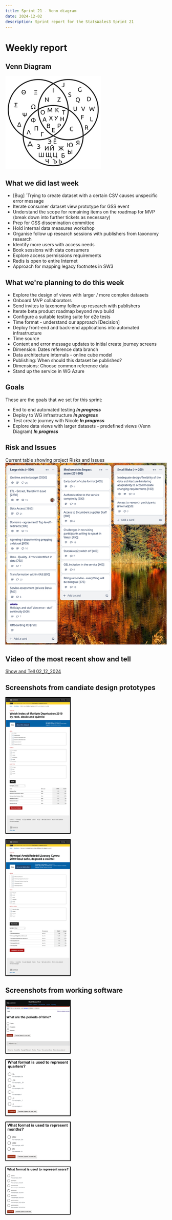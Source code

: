 ```yaml
---
title: Sprint 21 - Venn diagram 
date: 2024-12-02
description: Sprint report for the StatsWales3 Sprint 21
---
```


Weekly report
=============

Venn Diagram
------------------------------

![Venn Diagram](vennDiagram.png)

What we did last week
------------------------

- \[Bug\] `Trying to create dataset with a certain CSV causes unspecific error message
- Iterate consumer dataset view prototype for GSS event
- Understand the scope for remaining items on the roadmap for MVP (break down into further tickets as necessary)
- Prep for GSS dissemination committee
- Hold internal data measures workshop
- Organise follow up research sessions with publishers from taxonomy research
- Identify more users with access needs
- Book sessions with data consumers
- Explore access permissions requirements
- Redis is open to entire Internet
- Approach for mapping legacy footnotes in SW3

What we're planning to do this week
-----------------------------------

- Explore the design of views with larger / more complex datasets
- Onboard MVP collaborators
- Send invites to taxonomy follow up research with publishers
- Iterate beta product roadmap beyond  mvp build
- Configure a suitable testing suite for e2e tests
- Time format - understand our approach [Decision]
- Deploy front-end and back-end applications into automated infrastructure
- Time source
- Content and error message updates to initial create journey screens
- Dimension: Dates reference data branch
- Data architecture internals - online cube model
- Publishing: When should this dataset be published?
- Dimensions: Choose common reference data
- Stand up the service in WG Azure

Goals
-----------------------------------

These are the goals that we set for this sprint:

- End to end automated testing <span class="badge bg-info">_**In progress**_</span>
- Deploy to WG infrastructure <span class="badge bg-info">_**In progress**_</span>
- Test create journey with Nicole <span class="badge bg-info">_**In progress**_</span>
- Explore data views with larger datasets - predefined views (Venn Diagram) <span class="badge bg-info">_**In progress**_</span>

Risk and Issues
-------------------------------

Current table showing project Risks and Issues
![Risks and Issues](riskboard20241202.png)

Video of the most recent show and tell
--------------------------------------

[Show and Tell 02_12_2024](https://drive.google.com/file/d/1U3sPO4QUZ815gKF5EaBYieLawtBWyHvK/view?usp=sharing)

Screenshots from candiate design prototypes
-------------------------------------------------

<a href="consumer-concept-v4-en.png"><img title="" src="consumer-concept-v4-en.png" alt="HTML5 Icon" width="200" style="border:2px solid black"></a>


<a href="consumer-concept-v4-cy.png"><img title="" src="consumer-concept-v4-cy.png" alt="HTML5 Icon" width="200" style="border:2px solid black"></a>


Screenshots from working software
-------------------------------------------------

<a href="prototype1_20241202.png"><img title="" src="prototype1_20241202.png" alt="HTML5 Icon" width="200" style="border:2px solid black"></a>

<a href="prototype2_20241202.png"><img title="" src="prototype2_20241202.png" alt="HTML5 Icon" width="200" style="border:2px solid black"></a>

<a href="prototype3_20241202.png"><img title="" src="prototype3_20241202.png" alt="HTML5 Icon" width="200" style="border:2px solid black"></a>

<a href="prototype4_20241202.png"><img title="" src="prototype4_20241202.png" alt="HTML5 Icon" width="200" style="border:2px solid black"></a>


